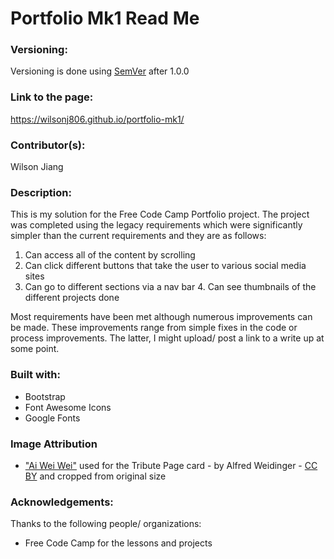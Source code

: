 # Portfolio Mk1 Read Me

### Versioning:

Versioning is done using [SemVer](https://semver.org) after 1.0.0

### Link to the page:
https://wilsonj806.github.io/portfolio-mk1/


### Contributor(s):
Wilson Jiang

### Description:

This is my solution for the Free Code Camp Portfolio project. The project was completed using the legacy requirements which were significantly simpler than the current requirements and they are as follows:

  1. Can access all of the content by scrolling
  2. Can click different buttons that take the user to various social media sites 
  3. Can go to different sections via a nav bar
	4. Can see thumbnails of the different projects done 

Most requirements have been met although numerous improvements can be made. These improvements range from simple fixes in the code or process improvements. The latter, I might upload/ post a link to a write up at some point.

### Built with:
- Bootstrap
- Font Awesome Icons
- Google Fonts

### Image Attribution
- ["Ai Wei Wei"](https://www.flickr.com/photos/a-weidinger/22432907487/in/photostream/) used for the Tribute Page card - by Alfred Weidinger - [CC BY](https://creativecommons.org/licenses/by/2.0/) and cropped from original size 

### Acknowledgements:

Thanks to the following people/ organizations:
- Free Code Camp for the lessons and projects

